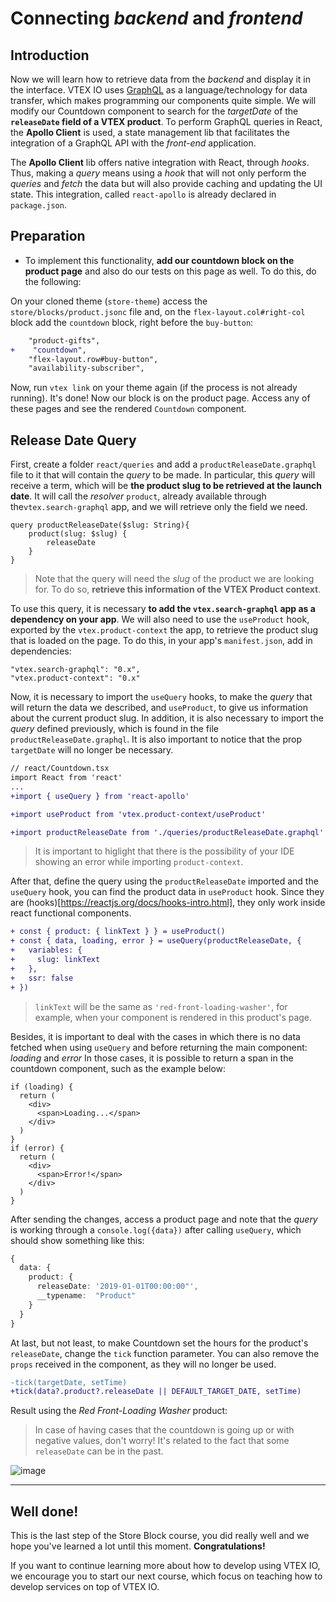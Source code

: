# Connecting _backend_ and _frontend_

## Introduction

Now we will learn how to retrieve data from the _backend_ and display it in the interface. VTEX IO uses [GraphQL](https://graphql.org/) as a language/technology for data transfer, which makes programming our components quite simple. We will modify our Countdown component to search for the _targetDate_ of the **`releaseDate` field of a VTEX product**. To perform GraphQL queries in React, the **Apollo Client** is used, a state management lib that facilitates the integration of a GraphQL API with the _front-end_ application.

The **Apollo Client** lib offers native integration with React, through _hooks_. Thus, making a _query_ means using a _hook_ that will not only perform the _queries_ and _fetch_ the data but will also provide caching and updating the UI state. This integration, called `react-apollo` is already declared in `package.json`.

## Preparation

- To implement this functionality, **add our countdown block on the product page** and also do our tests on this page as well. To do this, do the following:

On your cloned theme (`store-theme`) access the `store/blocks/product.jsonc` file and, on the `flex-layout.col#right-col` block add the `countdown` block, right before the `buy-button`:

   ```diff
       "product-gifts",
   +	"countdown",
       "flex-layout.row#buy-button",
       "availability-subscriber",
   ```

Now, run `vtex link` on your theme again (if the process is not already running). It's done! Now our block is on the product page. Access any of these pages and see the rendered `Countdown` component.

## Release Date Query

First, create a folder `react/queries` and add a `productReleaseDate.graphql` file to it that will contain the _query_ to be made. In particular, this _query_ will receive a term, which will be **the product slug to be retrieved at the launch date**. It will call the _resolver_ `product`, already available through the`vtex.search-graphql` app, and we will retrieve only the field we need.

```
query productReleaseDate($slug: String){
    product(slug: $slug) {
        releaseDate
    }
}
```

> Note that the query will need the _slug_ of the product we are looking for. To do so, **retrieve this information of the VTEX Product context**.

To use this query, it is necessary **to add the `vtex.search-graphql` app as a dependency on your app**. We will also need to use the `useProduct` hook, exported by the `vtex.product-context` the app, to retrieve the product slug that is loaded on the page. To do this, in your app's `manifest.json`, add in dependencies:

```
"vtex.search-graphql": "0.x",
"vtex.product-context": "0.x"
```

Now, it is necessary to import the `useQuery` hooks, to make the _query_ that will return the data we described, and `useProduct`, to give us information about the current product slug. In addition, it is also necessary to import the _query_ defined previously, which is found in the file `productReleaseDate.graphql`. It is also important to notice that the prop `targetDate` will no longer be necessary.

```diff
// react/Countdown.tsx
import React from 'react'
...
+import { useQuery } from 'react-apollo'

+import useProduct from 'vtex.product-context/useProduct'

+import productReleaseDate from './queries/productReleaseDate.graphql'
```
> It is important to higlight that there is the possibility of your IDE showing an error while importing `product-context`.

After that, define the query using the `productReleaseDate` imported and the `useQuery` hook, you can find the product data in `useProduct` hook. Since they are (hooks)[https://reactjs.org/docs/hooks-intro.html], they only work inside react functional components. 

```diff
+ const { product: { linkText } } = useProduct()
+ const { data, loading, error } = useQuery(productReleaseDate, {
+   variables: {
+     slug: linkText
+   },
+   ssr: false
+ })
```

> `linkText` will be the same as `'red-front-loading-washer'`, for example, when your component is rendered in this product's page.

Besides, it is important to deal with the cases in which there is no data fetched when using `useQuery` and before returning the main component: *loading* and *error* In those cases, it is possible to return a span in the countdown component, such as the example below:
```tsx
if (loading) {
  return (
    <div>
      <span>Loading...</span>
    </div>
  )
}
if (error) {
  return (
    <div>
      <span>Error!</span>
    </div>
  )
}
```

After sending the changes, access a product page and note that the _query_ is working through a `console.log({data})` after calling `useQuery`, which should show something like this:

```ts
{
  data: {
    product: {
      releaseDate: '2019-01-01T00:00:00"',
      __typename:  "Product"
    }
  }
}
```

At last, but not least, to make Countdown set the hours for the product's `releaseDate`, change the `tick` function parameter. You can also remove the `props` received in the component, as they will no longer be used.

```diff
-tick(targetDate, setTime)
+tick(data?.product?.releaseDate || DEFAULT_TARGET_DATE, setTime)
```

Result using the _Red Front-Loading Washer_ product:
> In case of having cases that the countdown is going up or with negative values, don't worry! It's related to the fact that some `releaseDate` can be in the past.

![image](https://user-images.githubusercontent.com/18706156/79596495-0fc28c00-80b7-11ea-8361-35075dba3bd5.png)

---
## Well done!
This is the last step of the Store Block course, you did really well and we hope you've learned a lot until this moment. **Congratulations!**

If you want to continue learning more about how to develop using VTEX IO, we encourage you to start our next course, which focus on teaching how to develop services on top of VTEX IO.